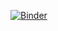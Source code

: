 [![Binder](https://mybinder.org/badge_logo.svg)](https://mybinder.org/v2/gh/ShinkuKira21/MathsWorksheets.git/teacher)
